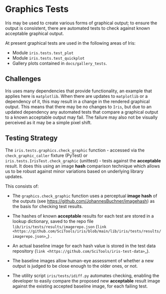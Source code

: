 # Graphics Tests

Iris may be used to create various forms of graphical output; to ensure
the output is consistent, there are automated tests to check against
known acceptable graphical output.

At present graphical tests are used in the following areas of Iris:

* Module `iris.tests.test_plot`
* Module `iris.tests.test_quickplot`
* Gallery plots contained in `docs/gallery_tests`.


## Challenges

Iris uses many dependencies that provide functionality, an example that
applies here is `matplotlib`. When there are updates to `matplotlib` or a
dependency of it, this may result in a change in the rendered graphical
output. This means that there may be no changes to `Iris`, but due to an
updated dependency any automated tests that compare a graphical output to a
known acceptable output may fail.  The failure may also not be visually
perceived as it may be a simple pixel shift.


## Testing Strategy

The `iris.tests.graphics.check_graphic` function - accessed via the
`check_graphic_caller` fixture (PyTest) or `iris.tests.IrisTest.check_graphic`
(unittest) - tests against the **acceptable**
result. It does this using an image **hash** comparison technique which allows
us to be robust against minor variations based on underlying library updates.

This consists of:

* The `graphics.check_graphic` function uses a perceptual
  **image hash** of the outputs (see https://github.com/JohannesBuchner/imagehash)
  as the basis for checking test results.

* The hashes of known **acceptable** results for each test are stored in a
  lookup dictionary, saved to the repo file
  `lib/iris/tests/results/imagerepo.json`
  (`link <https://github.com/SciTools/iris/blob/main/lib/iris/tests/results/imagerepo.json>`_) .

* An actual baseline image for each hash value is stored in the test data
  repository (`link <https://github.com/SciTools/iris-test-data>`_).

* The baseline images allow human-eye assessment of whether a new output is
  judged to be close enough to the older ones, or not.

* The utility script `iris/tests/idiff.py` automates checking, enabling the
  developer to easily compare the proposed new **acceptable** result image
  against the existing accepted baseline image, for each failing test.
